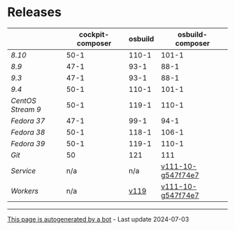 # Releases
|       | cockpit-composer    | osbuild    | osbuild-composer    |
|-------|---------------------|------------|---------------------|
*8.10* | 50-1 | 110-1 | 101-1
*8.9* | 47-1 | 93-1 | 88-1
*9.3* | 47-1 | 93-1 | 88-1
*9.4* | 50-1 | 110-1 | 101-1
*CentOS Stream 9* | 50-1 | 119-1 | 110-1
*Fedora 37* | 47-1 | 99-1 | 94-1
*Fedora 38* | 50-1 | 118-1 | 106-1
*Fedora 39* | 50-1 | 119-1 | 110-1
*Git* | 50 | 121 | 111
*Service* | n/a | n/a | [v111-10-g547f74e7](https://github.com/osbuild/osbuild-composer/compare/v111-10-g547f74e7...main)
*Workers* | n/a | [v119](https://github.com/osbuild/osbuild/compare/v119...main) | [v111-10-g547f74e7](https://github.com/osbuild/osbuild-composer/compare/v111-10-g547f74e7...main)

---

[This page is autogenerated by a bot](https://gitlab.cee.redhat.com/osbuild/guides-bot/-/blob/main/release_overview.py) - Last update 2024-07-03